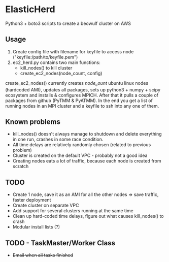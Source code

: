 # ElasticHerd
Python3 + boto3 scripts to create a beowulf cluster on AWS 

## Usage
1. Create config file with filename for keyfile to access node ("keyfile:/path/to/keyfile.pem")
2. ec2_herd.py contains two main functions: 
    - kill_nodes() to kill cluster
    - create_ec2_nodes(node_count, config)
    
create_ec2_nodes() currently creates $node_count$ ubuntu linux nodes (hardcoded AMI), updates all packages, sets up python3 + numpy + scipy ecosystem and installs & configures MPICH. After that it pulls a couple of packages from github (PyTMM & PyATMM). 
In the end you get a list of running nodes in an MPI cluster and a keyfile to ssh into any one of them.

## Known problems
  - kill_nodes() doesn't always manage to shutdown and delete everything in one run, crashes in some race condition.
  - All time delays are relatively randomly chosen (related to previous problem)
  - Cluster is created on the default VPC - probably not a good idea
  - Creating nodes eats a lot of traffic, because each node is created from scratch
  
## TODO
  - Create 1 node, save it as an AMI for all the other nodes => save traffic, faster deployment
  - Create cluster on separate VPC
  - Add support for several clusters running at the same time
  - Clean up hard-coded time delays, figure out what causes kill_nodes() to crash
  - Modular install lists (?)
  
## TODO - TaskMaster/Worker Class
  - ~~Email when all tasks finished~~
  
  
